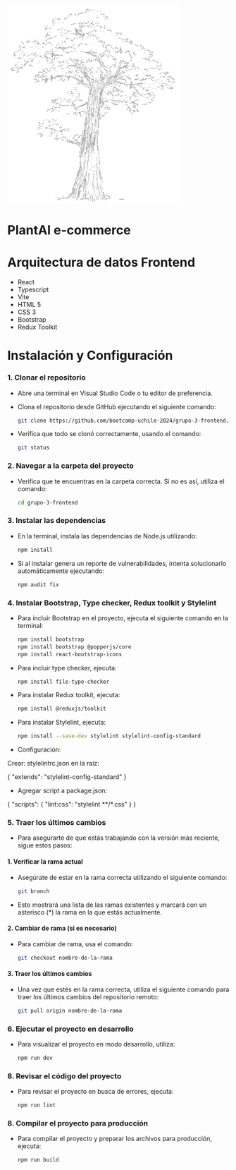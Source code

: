 <p align="left">
  <img src="P06.png" height="450" alt="PlantAI FRONTEND"/>
</p>


# PlantAI e-commerce

# Arquitectura de datos Frontend

- React
- Typescript
- Vite
- HTML 5
- CSS 3
- Bootstrap
- Redux Toolkit

# Instalación y Configuración

### 1. Clonar el repositorio

- Abre una terminal en Visual Studio Code o tu editor de preferencia.
- Clona el repositorio desde GitHub ejecutando el siguiente comando:

  ```bash
  git clone https://github.com/bootcamp-uchile-2024/grupo-3-frontend.git
  ```

- Verifica que todo se clonó correctamente, usando el comando:
  ```bash
  git status
  ```

### 2. Navegar a la carpeta del proyecto

- Verifica que te encuentras en la carpeta correcta. Si no es así, utiliza el comando:

  ```bash
  cd grupo-3-frontend
  ```

### 3. Instalar las dependencias

- En la terminal, instala las dependencias de Node.js utilizando:

  ```bash
  npm install
  ```

- Si al instalar genera un reporte de vulnerabilidades, intenta solucionarlo automáticamente ejecutando:
  ```bash
  npm audit fix
  ```

### 4. Instalar Bootstrap, Type checker, Redux toolkit y Stylelint

- Para incluir Bootstrap en el proyecto, ejecuta el siguiente comando en la terminal:

  ```bash
  npm install bootstrap
  npm install bootstrap @popperjs/core
  npm install react-bootstrap-icons
  ```

- Para incluir type checker, ejecuta:

  ```bash
  npm install file-type-checker 
  ```
- Para instalar Redux toolkit, ejecuta:

  ```bash
  npm install @reduxjs/toolkit
  ```
- Para instalar Stylelint, ejecuta:

  ```bash
  npm install --save-dev stylelint stylelint-config-standard
  ```
- Configuración:

Crear: stylelintrc.json en la raíz:

{
  "extends": "stylelint-config-standard"
}

- Agregar script a package.json:

{
  "scripts": {
    "lint:css": "stylelint **/*.css"
  }
}


### 5. Traer los últimos cambios

- Para asegurarte de que estás trabajando con la versión más reciente, sigue estos pasos:

#### 1. Verificar la rama actual

- Asegúrate de estar en la rama correcta utilizando el siguiente comando:

  ```bash
  git branch
  ```

- Esto mostrará una lista de las ramas existentes y marcará con un asterisco (\*) la rama en la que estás actualmente.

#### 2. Cambiar de rama (si es necesario)

- Para cambiar de rama, usa el comando:
  ```bash
  git checkout nombre-de-la-rama
  ```

#### 3. Traer los últimos cambios

- Una vez que estés en la rama correcta, utiliza el siguiente comando para traer los últimos cambios del repositorio remoto:
  ```bash
  git pull origin nombre-de-la-rama
  ```

### 6. Ejecutar el proyecto en desarrollo

- Para visualizar el proyecto en modo desarrollo, utiliza:

  ```bash
  npm run dev
  ```
### 8. Revisar el código del proyecto

- Para revisar el proyecto en busca de errores, ejecuta: 

  ```bash
  npm run lint
  ```

### 8. Compilar el proyecto para producción

- Para compilar el proyecto y preparar los archivos para producción, ejecuta:

  ```bash
  npm run build
  ```
